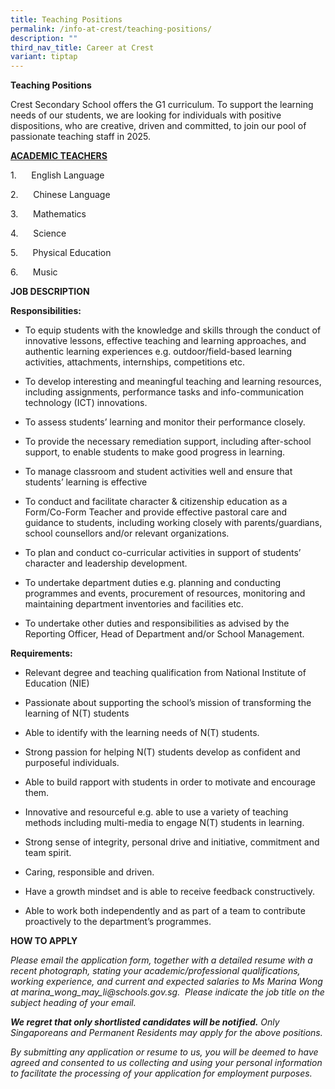 ```yaml
---
title: Teaching Positions
permalink: /info-at-crest/teaching-positions/
description: ""
third_nav_title: Career at Crest
variant: tiptap
---
```

<p><strong>Teaching Positions</strong>
</p>
<p>Crest Secondary School offers the G1 curriculum. To support the learning
needs of our students, we are looking for individuals with positive dispositions,
who are creative, driven and committed, to join our pool of passionate
teaching staff in 2025.</p>
<p></p>
<p><strong><u>ACADEMIC TEACHERS</u></strong>
</p>
<p>1.&nbsp;&nbsp;&nbsp;&nbsp;&nbsp; English Language</p>
<p>2.&nbsp;&nbsp;&nbsp;&nbsp;&nbsp; Chinese Language &nbsp;&nbsp;&nbsp;&nbsp;&nbsp;&nbsp;&nbsp;&nbsp;&nbsp;&nbsp;&nbsp;&nbsp;</p>
<p>3.&nbsp;&nbsp;&nbsp;&nbsp;&nbsp; Mathematics</p>
<p>4.&nbsp;&nbsp;&nbsp;&nbsp;&nbsp; Science</p>
<p>5.&nbsp;&nbsp;&nbsp;&nbsp;&nbsp; Physical Education</p>
<p>6.&nbsp;&nbsp;&nbsp;&nbsp;&nbsp; Music</p>
<p></p>
<p></p>
<p></p>
<p><strong>JOB DESCRIPTION</strong>
</p>
<p></p>
<p><strong>Responsibilities:</strong>
</p>
<ul data-tight="true" class="tight">
<li>
<p>To equip students with the knowledge and skills through the conduct of
innovative lessons, effective teaching and learning approaches, and authentic
learning experiences e.g. outdoor/field-based learning activities, attachments,
internships, competitions etc.</p>
</li>
<li>
<p>To develop interesting and meaningful teaching and learning resources,
including assignments, performance tasks and info-communication technology
(ICT) innovations.</p>
</li>
<li>
<p>To assess students’ learning and monitor their performance closely.</p>
</li>
<li>
<p>To provide the necessary remediation support, including after-school support,
to enable students to make good progress in learning.</p>
</li>
<li>
<p>To manage classroom and student activities well and ensure that students’
learning is effective</p>
</li>
<li>
<p>To conduct and facilitate character &amp; citizenship education as a Form/Co-Form
Teacher and provide effective pastoral care and guidance to students, including
working closely with parents/guardians, school counsellors and/or relevant
organizations.</p>
</li>
<li>
<p>To plan and conduct co-curricular activities in support of students’ character
and leadership development.</p>
</li>
<li>
<p>To undertake department duties e.g. planning and conducting programmes
and events, procurement of resources, monitoring and maintaining department
inventories and facilities etc.</p>
</li>
<li>
<p>To undertake other duties and responsibilities as advised by the Reporting
Officer, Head of Department and/or School Management.</p>
</li>
</ul>
<p><strong>Requirements:</strong>
</p>
<ul data-tight="true" class="tight">
<li>
<p>Relevant degree and teaching qualification from National Institute of
Education (NIE)</p>
</li>
<li>
<p>Passionate about supporting the school’s mission of transforming the learning
of N(T) students</p>
</li>
<li>
<p>Able to identify with the learning needs of N(T) students.</p>
</li>
<li>
<p>Strong passion for helping N(T) students develop as confident and purposeful
individuals.</p>
</li>
<li>
<p>Able to build rapport with students in order to motivate and encourage
them.</p>
</li>
<li>
<p>Innovative and resourceful e.g. able to use a variety of teaching methods
including multi-media to engage N(T) students in learning.</p>
</li>
<li>
<p>Strong sense of integrity, personal drive and initiative, commitment and
team spirit.</p>
</li>
<li>
<p>Caring, responsible and driven.</p>
</li>
<li>
<p>Have a growth mindset and is able to receive feedback constructively.</p>
</li>
<li>
<p>Able to work both independently and as part of a team to contribute proactively
to the department’s programmes.</p>
</li>
</ul>
<p></p>
<p><strong>HOW TO APPLY</strong>
</p>
<p><em>Please email the application form, together with a detailed resume with a recent photograph, stating your academic/professional qualifications, working experience, and current and expected salaries to Ms Marina Wong at <a rel="noopener noreferrer nofollow" target="_blank">marina_wong_may_li@schools.gov.sg</a>. &nbsp;Please indicate the job title on the subject heading of your email.</em>
</p>
<p><strong><em>We regret that only shortlisted candidates will be notified.</em></strong><em> Only Singaporeans and Permanent Residents may apply for the above positions.</em>
</p>
<p><em>By submitting any application or resume to us, you will be deemed to have agreed and consented to us collecting and using your personal information</em>  <em>to facilitate the processing of your application for employment purposes.</em>
</p>
